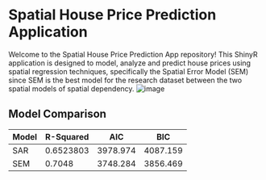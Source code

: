# Spatial House Price Prediction Application
Welcome to the Spatial House Price Prediction App repository! This ShinyR application is designed to model, analyze and predict house prices using spatial regression techniques, specifically the Spatial Error Model (SEM) since SEM is the best model for the research dataset between the two spatial models of spatial dependency.
![image](https://github.com/user-attachments/assets/dc29ab58-a929-4211-9645-8b26bdc01cd8)

## Model Comparison
| Model | R-Squared |    AIC   |    BIC   |
|-------|-----------|----------|----------|
| SAR   | 0.6523803 | 3978.974 | 4087.159 |
| SEM   | 0.7048    | 3748.284 | 3856.469 |
